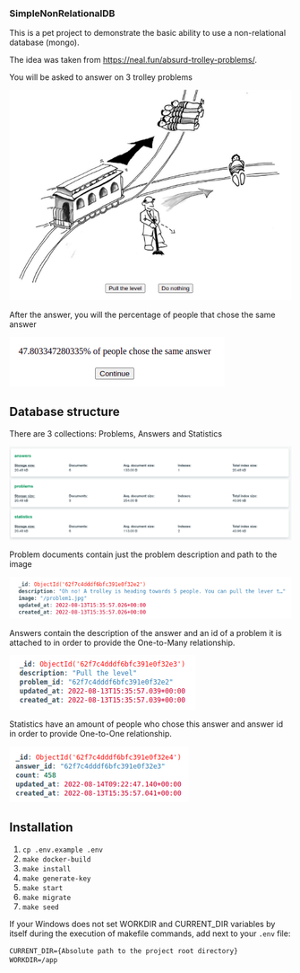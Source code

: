 ### SimpleNonRelationalDB

This is a pet project to demonstrate the basic ability to use a non-relational database (mongo).

The idea was taken from https://neal.fun/absurd-trolley-problems/.

You will be asked to answer on 3 trolley problems

![image1](storage/githubMedia/image1.png?raw=true)

After the answer, you will the percentage of people that chose the same answer

![image2](storage/githubMedia/image2.png?raw=true)

## Database structure

There are 3 collections: Problems, Answers and Statistics

![collections](storage/githubMedia/collections.png?raw=true)

Problem documents contain just the problem description and path to the image

![problemDocument](storage/githubMedia/problemDocument.png?raw=true)

Answers contain the description of the answer and an id of a problem it is attached to in order to provide the
One-to-Many relationship.

![answerDocument](storage/githubMedia/answerDocument.png?raw=true)

Statistics have an amount of people who chose this answer and answer id in order to provide
One-to-One relationship.

![statisticDocument](storage/githubMedia/statisticDocument.png?raw=true)

## Installation

1. `cp .env.example .env`
2. `make docker-build`
3. `make install`
4. `make generate-key`
5. `make start`
6. `make migrate`
7. `make seed`

If your Windows does not set WORKDIR and CURRENT_DIR variables by itself during the execution of makefile commands,
add next to your `.env` file:

```shell
CURRENT_DIR={Absolute path to the project root directory}
WORKDIR=/app
```
